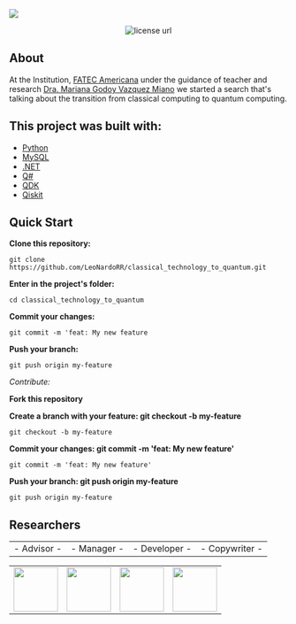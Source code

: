 <img src="https://github.com/LeoNardoRR/classical-technology-to-quantum/blob/main/image/quantum-computer.jpg?raw=true">

<p align="center">
  <a>
    <img alt="license url" src="https://img.shields.io/badge/License-GPL--3.0-green?style=for-the-badge&labelColor=1C1E26&color=FDDE4A">
  </a>
</p>

## About

<a>At the Institution, [FATEC Americana](https://www.fatec.edu.br/) under the guidance of teacher and research [Dra. Mariana Godoy Vazquez Miano](http://lattes.cnpq.br/1666058085031027) we started a search that's talking about the transition from classical computing to quantum computing.</a>

<!--
## Tests
-->

## This project was built with: 

- [Python](https://www.Python.com)
- [MySQL](https://www.mysql.com/)
- [.NET](https://dotnet.microsoft.com)
- [Q#](https://docs.microsoft.com/en-us/azure/quantum/overview-what-is-qsharp-and-qdk)
- [QDK](https://docs.microsoft.com/en-us/azure/quantum/overview-what-is-qsharp-and-qdk)
- [Qiskit ](https://qiskit.org/)

## Quick Start
**Clone this repository:**
 ```
 git clone https://github.com/LeoNardoRR/classical_technology_to_quantum.git
 ```
**Enter in the project's folder:**
 ```
 cd classical_technology_to_quantum
 ```
  
<!--
## 🧾	License
-->

 **Commit your changes:**
 
 ```
 git commit -m 'feat: My new feature
 ```
 
 **Push your branch:** 
 ```
 git push origin my-feature
 ```
 
*Contribute:*

**Fork this repository**

**Create a branch with your feature: git checkout -b my-feature**
```
git checkout -b my-feature
```

**Commit your changes: git commit -m 'feat: My new feature'**
```
git commit -m 'feat: My new feature'
```

**Push your branch: git push origin my-feature**
```
git push origin my-feature
```

## Researchers

<table>
  <tbody>
    <tr>
       <td align="center" valign="middle">
        <a> - Advisor - </a>
      </td>
      <td align="center" valign="middle">
        <a> - Manager - </a>
      </td>
      <td align="center" valign="middle">
        <a> - Developer - </a>
      </td>
      <td align="center" valign="middle">
        <a> - Copywriter - </a>
      </td>
    </tr>
  </tbody>
</table>
<table>
  <tbody>
    <tr>
       <td align="center" valign="middle">
        <a href="http://lattes.cnpq.br/1666058085031027" target="_blank">
          <img width="80px" src="http://servicosweb.cnpq.br/wspessoa/servletrecuperafoto?tipo=1&id=K4757651T6">
        </a>
      </td>
      <td align="center" valign="middle">
        <a href="https://github.com/erickgalvao04" target="_blank">
          <img width="80px" src="https://avatars.githubusercontent.com/u/113725094?v=4">
        </a>
      </td>
      <td align="center" valign="middle">
        <a href="https://github.com/LeoNardoRR" target="_blank">
          <img width="80px" src="https://avatars.githubusercontent.com/u/103374280?s=400&u=c3cdc076153d0ab15fa3aa2612f7f8c71c215c02&v=4">
        </a>
      </td>
      <td align="center" valign="middle">
        <a href="https://github.com/stheffani" target="_blank">
          <img width="80px" src="https://avatars.githubusercontent.com/u/90808245?v=4">
        </a>
      </td>
    </tr>
  </tbody>
</table>
